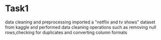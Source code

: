 # Task1
data cleaning and preprocessing
imported a "netflix and tv shows" dataset from kaggle and performed data cleaning operations such as removing null rows,checking for duplicates and converting column formats
